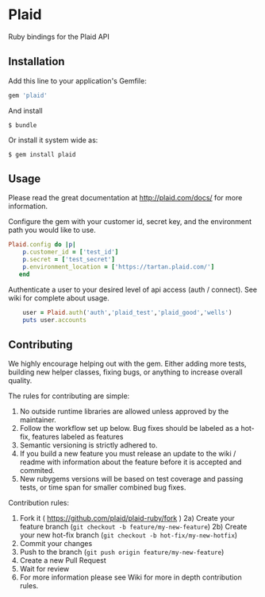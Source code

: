 # Plaid

Ruby bindings for the Plaid API

## Installation

Add this line to your application's Gemfile:

```ruby
gem 'plaid'
```

And install

    $ bundle

Or install it system wide as:

    $ gem install plaid

## Usage

Please read the great documentation at http://plaid.com/docs/ for more information.

Configure the gem with your customer id, secret key, and the environment path you would like to use.

```ruby
Plaid.config do |p|
    p.customer_id = ['test_id']
    p.secret = ['test_secret']
    p.environment_location = ['https://tartan.plaid.com/']
   end
```

Authenticate a user to your desired level of api access (auth / connect). See wiki for complete about usage.

```ruby
    user = Plaid.auth('auth','plaid_test','plaid_good','wells')
    puts user.accounts
```

## Contributing

We highly encourage helping out with the gem. Either adding more tests, building new helper classes, fixing bugs,
or anything to increase overall quality.

The rules for contributing are simple:

1. No outside runtime libraries are allowed unless approved by the maintainer.
2. Follow the workflow set up below. Bug fixes should be labeled as a hot-fix, features labeled as features
3. Semantic versioning is strictly adhered to.
4. If you build a new feature you must release an update to the wiki / readme with information about the feature before it is accepted and commited.
5. New rubygems versions will be based on test coverage and passing tests, or time span for smaller combined bug fixes.

Contribution rules:

1. Fork it ( https://github.com/plaid/plaid-ruby/fork )
2a) Create your feature branch (`git checkout -b feature/my-new-feature`)
2b) Create your new hot-fix branch (`git checkout -b hot-fix/my-new-hotfix`)
3. Commit your changes
4. Push to the branch (`git push origin feature/my-new-feature`)
5. Create a new Pull Request
6. Wait for review
7. For more information please see Wiki for more in depth contribution rules.
